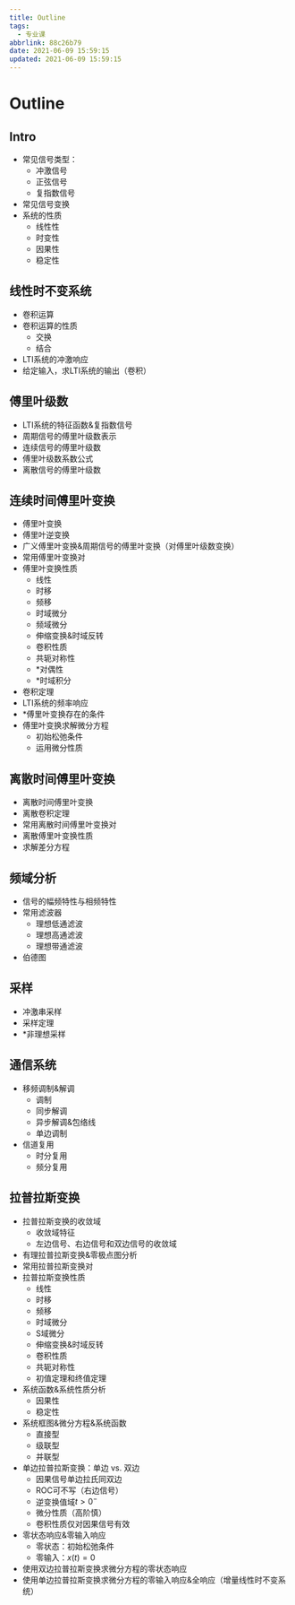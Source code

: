 ```yaml
---
title: Outline
tags:
  - 专业课
abbrlink: 88c26b79
date: 2021-06-09 15:59:15
updated: 2021-06-09 15:59:15
---
```

# Outline
## Intro
- 常见信号类型：
  - 冲激信号
  - 正弦信号
  - 复指数信号
- 常见信号变换
- 系统的性质
  - 线性性
  - 时变性
  - 因果性
  - 稳定性

## 线性时不变系统
- 卷积运算
- 卷积运算的性质
  - 交换
  - 结合
- LTI系统的冲激响应
- 给定输入，求LTI系统的输出（卷积）

## 傅里叶级数
- LTI系统的特征函数&复指数信号
- 周期信号的傅里叶级数表示
- 连续信号的傅里叶级数
- 傅里叶级数系数公式
- 离散信号的傅里叶级数

## 连续时间傅里叶变换
- 傅里叶变换
- 傅里叶逆变换
- 广义傅里叶变换&周期信号的傅里叶变换（对傅里叶级数变换）
- 常用傅里叶变换对
- 傅里叶变换性质
  - 线性
  - 时移
  - 频移
  - 时域微分
  - 频域微分
  - 伸缩变换&时域反转
  - 卷积性质
  - 共轭对称性
  - *对偶性
  - *时域积分
- 卷积定理
- LTI系统的频率响应
- *傅里叶变换存在的条件
- 傅里叶变换求解微分方程
  - 初始松弛条件
  - 运用微分性质

## 离散时间傅里叶变换
- 离散时间傅里叶变换
- 离散卷积定理
- 常用离散时间傅里叶变换对
- 离散傅里叶变换性质
- 求解差分方程

## 频域分析
- 信号的幅频特性与相频特性
- 常用滤波器
  - 理想低通滤波
  - 理想高通滤波
  - 理想带通滤波
- 伯德图

## 采样
- 冲激串采样
- 采样定理
- *非理想采样

## 通信系统
- 移频调制&解调
  - 调制
  - 同步解调
  - 异步解调&包络线
  - 单边调制
- 信道复用
  - 时分复用
  - 频分复用

## 拉普拉斯变换
- 拉普拉斯变换的收敛域
  - 收敛域特征
  - 左边信号、右边信号和双边信号的收敛域
- 有理拉普拉斯变换&零极点图分析
- 常用拉普拉斯变换对
- 拉普拉斯变换性质
  - 线性
  - 时移
  - 频移
  - 时域微分
  - S域微分
  - 伸缩变换&时域反转
  - 卷积性质
  - 共轭对称性
  - 初值定理和终值定理
- 系统函数&系统性质分析
  - 因果性
  - 稳定性
- 系统框图&微分方程&系统函数
  - 直接型
  - 级联型
  - 并联型
- 单边拉普拉斯变换：单边 vs. 双边
  - 因果信号单边拉氏同双边
  - ROC可不写（右边信号）
  - 逆变换值域$t>0^-$
  - 微分性质（高阶慎）
  - 卷积性质仅对因果信号有效
- 零状态响应&零输入响应
  - 零状态：初始松弛条件
  - 零输入：$x(t) = 0$
- 使用双边拉普拉斯变换求微分方程的零状态响应
- 使用单边拉普拉斯变换求微分方程的零输入响应&全响应（增量线性时不变系统）